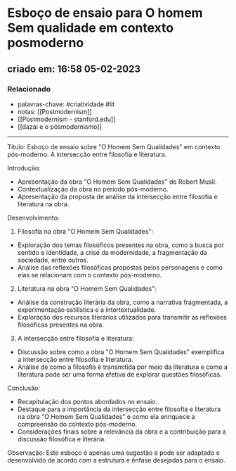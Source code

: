 # Esboço de ensaio para O homem Sem qualidade em contexto posmoderno

## criado em: 16:58 05-02-2023

### Relacionado

- palavras-chave: #criatividade #lit 
- notas: [[Postmodernism]]
- [[Postmodernism - stanford.edu]]
- [[dazai e o pósmodernismo]]
---

Título: Esboço de ensaio sobre "O Homem Sem Qualidades" em contexto pós-moderno: A intersecção entre filosofia e literatura.

Introdução:
- Apresentação da obra "O Homem Sem Qualidades" de Robert Musil.
- Contextualização da obra no período pós-moderno.
- Apresentação da proposta de análise da intersecção entre filosofia e literatura na obra.

Desenvolvimento:
1. Filosofia na obra "O Homem Sem Qualidades":
- Exploração dos temas filosóficos presentes na obra, como a busca por sentido e identidade, a crise da modernidade, a fragmentação da sociedade, entre outros.
- Análise das reflexões filosóficas propostas pelos personagens e como elas se relacionam com o contexto pós-moderno.

2. Literatura na obra "O Homem Sem Qualidades":
- Análise da construção literária da obra, como a narrativa fragmentada, a experimentação estilística e a intertextualidade.
- Exploração dos recursos literários utilizados para transmitir as reflexões filosóficas presentes na obra.

3. A intersecção entre filosofia e literatura:
- Discussão sobre como a obra "O Homem Sem Qualidades" exemplifica a intersecção entre filosofia e literatura.
- Análise de como a filosofia é transmitida por meio da literatura e como a literatura pode ser uma forma efetiva de explorar questões filosóficas.

Conclusão:
- Recapitulação dos pontos abordados no ensaio.
- Destaque para a importância da intersecção entre filosofia e literatura na obra "O Homem Sem Qualidades" e como ela enriquece a compreensão do contexto pós-moderno.
- Considerações finais sobre a relevância da obra e a contribuição para a discussão filosófica e literária.

Observação: Este esboço é apenas uma sugestão e pode ser adaptado e desenvolvido de acordo com a estrutura e ênfase desejadas para o ensaio.